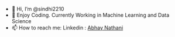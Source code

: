 - 👋 Hi, I’m @sindhi2210
- 👀 Enjoy Coding. Currently Working in Machine Learning and Data Science
- 📫 How to reach me: Linkedin : [Abhay Nathani](https://www.linkedin.com/in/abhay-nathani-73360a220/)

<!---
sindhi2210/sindhi2210 is a ✨ special ✨ repository because its `README.md` (this file) appears on your GitHub profile.
You can click the Preview link to take a look at your changes.
--->
